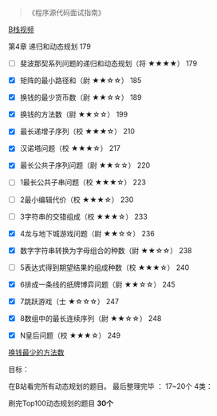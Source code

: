 

> 《程序源代码面试指南》

[B栈视频](https://www.bilibili.com/video/BV13g41157hK?spm_id_from=333.337.search-card.all.click&vd_source=47272764e1eb400edc65776bfe6a48af)



第4章 递归和动态规划 179

- [ ] 斐波那契系列问题的递归和动态规划（将 ★★★★） 179
- [x] 矩阵的最小路径和（尉 ★★☆☆） 185
- [x] 换钱的最少货币数（尉 ★★☆☆） 189
- [x] 换钱的方法数（尉 ★★☆☆） 199
- [x] 最长递增子序列（校 ★★★☆） 210
- [x] 汉诺塔问题（校 ★★★☆） 217
- [x] 最长公共子序列问题（尉 ★★☆☆） 220
- [ ] 1最长公共子串问题（校 ★★★☆） 223
- [ ] 2最小编辑代价（校 ★★★☆） 230
- [ ] 3字符串的交错组成（校 ★★★☆） 233
- [x] 4龙与地下城游戏问题（尉 ★★☆☆） 236

- [x] 数字字符串转换为字母组合的种数（尉 ★★☆☆） 238

- [ ] 5表达式得到期望结果的组成种数（校 ★★★☆） 240

- [x] 6排成一条线的纸牌博弈问题（尉 ★★☆☆） 245

- [x] 7跳跃游戏（士 ★☆☆☆） 247

- [x] 8数组中的最长连续序列（尉 ★★☆☆） 248

- [x] N皇后问题（校 ★★★☆） 249

    





[换钱最少的方法数](https://www.bilibili.com/video/BV13g41157hK?p=18&vd_source=47272764e1eb400edc65776bfe6a48af)



目标：

在B站看完所有动态规划的题目。  最后整理完毕 ： 17~20个 4类：  

刷完Top100动态规划的题目  **30个**









